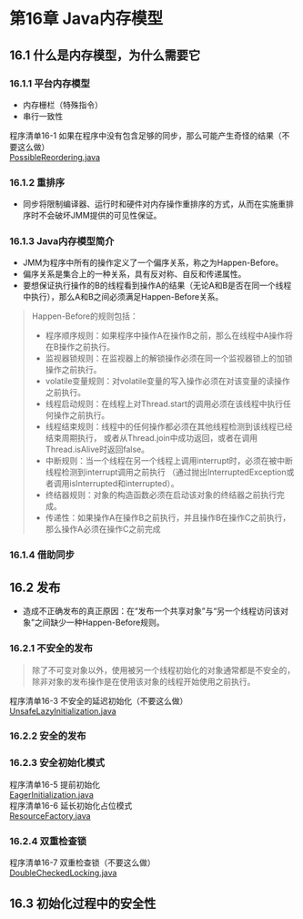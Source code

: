 # 第16章 Java内存模型

## 16.1 什么是内存模型，为什么需要它
### 16.1.1 平台内存模型
* 内存栅栏（特殊指令）
* 串行一致性

程序清单16-1 如果在程序中没有包含足够的同步，那么可能产生奇怪的结果（不要这么做）  
[PossibleReordering.java](../src/main/java/ch16/PossibleReordering.java) 

### 16.1.2 重排序
* 同步将限制编译器、运行时和硬件对内存操作重排序的方式，从而在实施重排序时不会破坏JMM提供的可见性保证。

### 16.1.3 Java内存模型简介
* JMM为程序中所有的操作定义了一个偏序关系，称之为Happen-Before。
* 偏序关系是集合上的一种关系，具有反对称、自反和传递属性。
* 要想保证执行操作的B的线程看到操作A的结果（无论A和B是否在同一个线程中执行），那么A和B之间必须满足Happen-Before关系。
>Happen-Before的规则包括：
>* 程序顺序规则：如果程序中操作A在操作B之前，那么在线程中A操作将在B操作之前执行。
>* 监视器锁规则：在监视器上的解锁操作必须在同一个监视器锁上的加锁操作之前执行。
>* volatile变量规则：对volatile变量的写入操作必须在对该变量的读操作之前执行。
>* 线程启动规则：在线程上对Thread.start的调用必须在该线程中执行任何操作之前执行。
>* 线程结束规则：线程中的任何操作都必须在其他线程检测到该线程已经结束周期执行，
>或者从Thread.join中成功返回，或者在调用Thread.isAlive时返回false。
>* 中断规则：当一个线程在另一个线程上调用interrupt时，必须在被中断线程检测到interrupt调用之前执行
>（通过抛出InterruptedException或者调用isInterrupted和interrupted）。
>* 终结器规则：对象的构造函数必须在启动该对象的终结器之前执行完成。
>* 传递性：如果操作A在操作B之前执行，并且操作B在操作C之前执行，那么操作A必须在操作C之前完成

### 16.1.4 借助同步

## 16.2 发布
* 造成不正确发布的真正原因：在“发布一个共享对象”与“另一个线程访问该对象”之间缺少一种Happen-Before规则。

### 16.2.1 不安全的发布
>除了不可变对象以外，使用被另一个线程初始化的对象通常都是不安全的，除非对象的发布操作是在使用该对象的线程开始使用之前执行。

程序清单16-3 不安全的延迟初始化（不要这么做）  
[UnsafeLazyInitialization.java](../src/main/java/ch16/UnsafeLazyInitialization.java) 

### 16.2.2 安全的发布
### 16.2.3 安全初始化模式
程序清单16-5 提前初始化  
[EagerInitialization.java](../src/main/java/ch16/EagerInitialization.java)  
程序清单16-6 延长初始化占位模式    
[ResourceFactory.java](../src/main/java/ch16/ResourceFactory.java) 

### 16.2.4 双重检查锁
程序清单16-7 双重检查锁（不要这么做）  
[DoubleCheckedLocking.java](../src/main/java/ch16/DoubleCheckedLocking.java) 
## 16.3 初始化过程中的安全性





